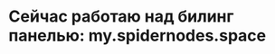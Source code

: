 # Сейчас работаю над билинг панелью: my.spidernodes.space
<!---
Akitilltka/Akitilltka is a ✨ special ✨ repository because its `README.md` (this file) appears on your GitHub profile.
You can click the Preview link to take a look at your changes.
--->
